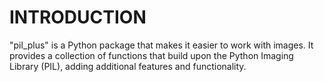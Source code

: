# INTRODUCTION

"pil_plus" is a Python package that makes it easier to work with images. It provides a collection of functions that build upon the Python Imaging Library (PIL), adding additional features and functionality.
